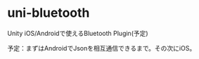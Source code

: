 # uni-bluetooth  
Unity iOS/Androidで使えるBluetooth Plugin(予定)  

予定：まずはAndroidでJsonを相互通信できるまで。その次にiOS。  

